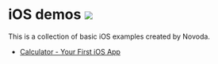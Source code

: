 # iOS demos [![](https://raw.githubusercontent.com/novoda/novoda/master/assets/btn_apache_lisence.png)](LICENSE.txt)

This is a collection of basic iOS examples created by Novoda.

* [Calculator - Your First iOS App](http://github.com/novoda/ios-demos/tree/master/CalculatorYourFirstiOSApp)
